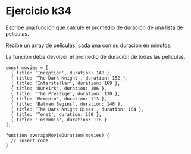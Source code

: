 # Ejercicio k34

Escribe una función que calcule el promedio de duración de una lista de películas.

Recibe un array de películas, cada una con su duración en minutos.

La función debe devolver el promedio de duración de todas las películas.

```
const movies = [
  { title: 'Inception', duration: 148 },
  { title: 'The Dark Knight', duration: 152 },
  { title: 'Interstellar', duration: 169 },
  { title: 'Dunkirk', duration: 106 },
  { title: 'The Prestige', duration: 130 },
  { title: 'Memento', duration: 113 },
  { title: 'Batman Begins', duration: 140 },
  { title: 'The Dark Knight Rises', duration: 164 },
  { title: 'Tenet', duration: 150 },
  { title: 'Insomnia', duration: 118 }
];

function averageMovieDuration(movies) {
  // insert code
}
```